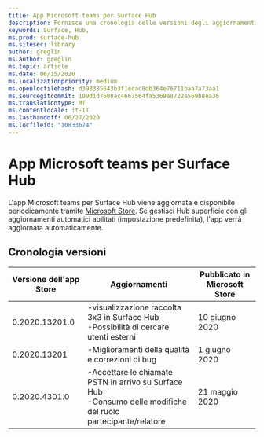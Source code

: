 ```yaml
---
title: App Microsoft teams per Surface Hub
description: Fornisce una cronologia delle versioni degli aggiornamenti per l'app Microsoft teams per Surface Hub
keywords: Surface, Hub,
ms.prod: surface-hub
ms.sitesec: library
author: greglin
ms.author: greglin
ms.topic: article
ms.date: 06/15/2020
ms.localizationpriority: medium
ms.openlocfilehash: d393385643b3f1ecad8db364e76711baa7a73aa1
ms.sourcegitcommit: 109d1d7608ac4667564fa5369e8722e569b8ea36
ms.translationtype: MT
ms.contentlocale: it-IT
ms.lasthandoff: 06/27/2020
ms.locfileid: "10833674"
---
```

# App Microsoft teams per Surface Hub 

L'app Microsoft teams per Surface Hub viene aggiornata e disponibile periodicamente tramite [Microsoft Store](https://www.microsoft.com/store/apps/windows). Se gestisci Hub superficie con gli aggiornamenti automatici abilitati (impostazione predefinita), l'app verrà aggiornata automaticamente.
 

## Cronologia versioni
| Versione dell'app Store | Aggiornamenti                                                                                         | Pubblicato in Microsoft Store |
| --------------------- | --------------------------------------------------------------------------------------------------- | -------------------------------- |
| 0.2020.13201.0        | -visualizzazione raccolta 3x3 in Surface Hub<br>-Possibilità di cercare utenti esterni                         | 10 giugno 2020<br>            |
| 0.2020.13201          | -Miglioramenti della qualità e correzioni di bug                                                                | 1 giugno 2020<br>          |
| 0.2020.4301.0         | -Accettare le chiamate PSTN in arrivo su Surface Hub<br>-Consumo delle modifiche del ruolo partecipante/relatore            | 21 maggio 2020                     |
